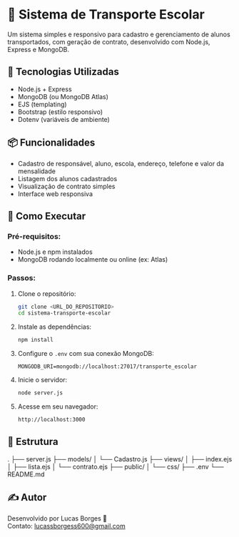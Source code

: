 # 🚌 Sistema de Transporte Escolar
Um sistema simples e responsivo para cadastro e gerenciamento de alunos transportados, com geração de contrato, desenvolvido com Node.js, Express e MongoDB.

## 🔧 Tecnologias Utilizadas
- Node.js + Express
- MongoDB (ou MongoDB Atlas)
- EJS (templating)
- Bootstrap (estilo responsivo)
- Dotenv (variáveis de ambiente)

## 📦 Funcionalidades
- Cadastro de responsável, aluno, escola, endereço, telefone e valor da mensalidade
- Listagem dos alunos cadastrados
- Visualização de contrato simples
- Interface web responsiva

## 🚀 Como Executar
### Pré-requisitos:
- Node.js e npm instalados
- MongoDB rodando localmente ou online (ex: Atlas)

### Passos:
1. Clone o repositório:

    ```bash
    git clone <URL_DO_REPOSITORIO>
    cd sistema-transporte-escolar
    ```

2. Instale as dependências:

    ```bash
    npm install
    ```

3. Configure o `.env` com sua conexão MongoDB:

    ```env
    MONGODB_URI=mongodb://localhost:27017/transporte_escolar
    ```

4. Inicie o servidor:

    ```bash
    node server.js
    ```

5. Acesse em seu navegador:

    ```bash
    http://localhost:3000
    ```

## 📁 Estrutura
.
├── server.js
├── models/
│ └── Cadastro.js
├── views/
│ ├── index.ejs
│ ├── lista.ejs
│ └── contrato.ejs
├── public/
│ └── css/
├── .env
└── README.md


## ✍️ Autor
Desenvolvido por Lucas Borges 🚀  
Contato: lucassborgess600@gmail.com
